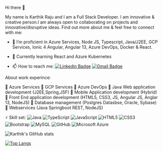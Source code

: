 Hi there 👋

My name is Karthik Raju and I am a Full Stack Developer. I am innovative & creative person.I am always open to collaborating on projects and innovative/disruptive ideas. Find out more about me & feel free to connect with me:

- 🌱 I’m proficient in Azure Services, Node JS, Typescript, Java/J2EE, GCP Services, Ionic 4 Angular, Angular 13, Azure DevOps, Docker & React.
- 🚀 Currently learning React and Azure Kubernetes
  
- 📫 How to reach me:
[![Linkedin Badge](https://img.shields.io/badge/-karthikraju194-blue?style=flat-square&logo=Linkedin&logoColor=white&link=https://www.linkedin.com/in/karthikraju194/)](https://www.linkedin.com/in/karthikraju194/)
[![Gmail Badge](https://img.shields.io/badge/-karthikrmecmech2012@gmail.com-c14438?style=flat-square&logo=Gmail&logoColor=white&link=mailto:karthikrmecmech2012@gmail.com)](mailto:karthikrmecmech2012@gmail.com)

About work experince:

📌 Azure Services
📌 GCP Services
📌 Azure DevOps
📌 Java Web application development (J2EE,Spring,JSF)
📌 Mobile Application development (Hybrid)
📌 Front End application development (HTML5, CSS3, JS, Angular JS, Anglar 13, NodeJS)
📌 Database management (Postgres Datasbse, Oracle, Sybase)
📌 Webservices (Java Springboot REST, NodeJS)

⚡ Skill set:
![Java](https://img.shields.io/badge/-java-E34A86?style=flat-square&logo=java)
![TypeScript](https://img.shields.io/badge/-TypeScript-007ACC?style=flat-square&logo=typescript)
![JavaScript](https://img.shields.io/badge/-JavaScript-black?style=flat-square&logo=javascript)
![HTML5](https://img.shields.io/badge/-HTML5-E34F26?style=flat-square&logo=html5&logoColor=white)
![CSS3](https://img.shields.io/badge/-CSS3-1572B6?style=flat-square&logo=css3)
![Bootstrap](https://img.shields.io/badge/-Bootstrap-563D7C?style=flat-square&logo=bootstrap)
![MySQL](https://img.shields.io/badge/-MySQL-black?style=flat-square&logo=mysql)
![GitHub](https://img.shields.io/badge/-GitHub-181717?style=flat-square&logo=github)
![Microsoft Azure](https://img.shields.io/badge/Microsoft%20Azure-232F7E?style=flat-square&logo=microsoft-azure)



![Karthik's GitHub stats](https://github-readme-stats.vercel.app/api?username=karthikr194&show_icons=true&theme=radical)

[![Top Langs](https://github-readme-stats.vercel.app/api/top-langs/?username=karthikr194&layout=compact)](https://github.com/karthikr194/github-readme-stats)


